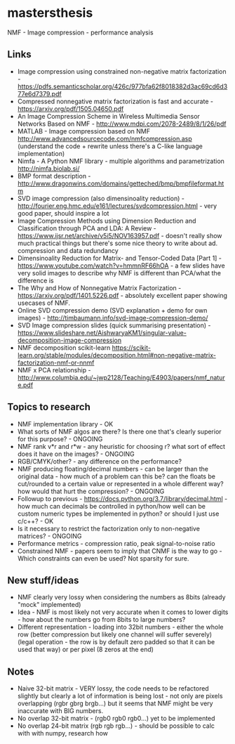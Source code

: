 # mastersthesis

NMF - Image compression - performance analysis

## Links
 * Image compression using constrained non-negative matrix factorization - https://pdfs.semanticscholar.org/426c/977bfa62f8018382d3ac69cd6d377e6d7379.pdf
 * Compressed nonnegative matrix factorization is fast and accurate - https://arxiv.org/pdf/1505.04650.pdf
 * An Image Compression Scheme in Wireless Multimedia Sensor Networks Based on NMF - http://www.mdpi.com/2078-2489/8/1/26/pdf
 * MATLAB - Image compression based on NMF http://www.advancedsourcecode.com/nmfcompression.asp (understand the code + rewrite unless there's a C-like language implementation)
 * Nimfa - A Python NMF library - multiple algorithms and parametrization http://nimfa.biolab.si/
 * BMP format description - http://www.dragonwins.com/domains/getteched/bmp/bmpfileformat.htm
 * SVD image compression (also dimensinoality reduction) - http://fourier.eng.hmc.edu/e161/lectures/svdcompression.html - very good paper, should inspire a lot
 * Image Compression Methods using Dimension Reduction and Classification through PCA and LDA: A Review - https://www.ijsr.net/archive/v5i5/NOV163957.pdf - doesn't really show much practical things but there's some nice theory to write about ad. compression and data redundancy
 * Dimensinoality Reduction for Matrix- and Tensor-Coded Data [Part 1] - https://www.youtube.com/watch?v=hmmnRF66hOA - a few slides have very solid images to describe why NMF is different than PCA/what the difference is
 * The Why and How of Nonnegative Matrix Factorization - https://arxiv.org/pdf/1401.5226.pdf - absolutely excellent paper showing usecases of NMF.
 * Online SVD compression demo (SVD explanation + demo for own images) - http://timbaumann.info/svd-image-compression-demo/
 * SVD Image compression slides (quick summarising presentation) - https://www.slideshare.net/AishwaryaKM1/singular-value-decomposition-image-compression
 * NMF decomposition scikit-learn https://scikit-learn.org/stable/modules/decomposition.html#non-negative-matrix-factorization-nmf-or-nnmf
 * NMF x PCA relationship - http://www.columbia.edu/~jwp2128/Teaching/E4903/papers/nmf_nature.pdf

## Topics to research
 * NMF implementation library - OK
 * What sorts of NMF algos are there? Is there one that's clearly superior for this purpose? - ONGOING
 * NMF rank v\*r and r\*w - any heuristic for choosing r? what sort of effect does it have on the images? - ONGOING
 * RGB/CMYK/other? - any difference on the performance?
 * NMF producing floating/decimal numbers - can be larger than the original data - how much of a problem can this be? can the floats be cut/rounded to a certain value or represented in a whole different way? how would that hurt the compression? - ONGOING
 * Followup to previous - https://docs.python.org/3.7/library/decimal.html - how much can decimals be controlled in python/how well can be custom numeric types be implemented in python? or should I just use c/c++? - OK
 * Is it necessary to restrict the factorization only to non-negative matrices? - ONGOING
 * Performance metrics - compression ratio, peak signal-to-noise ratio
 * Constrained NMF - papers seem to imply that CNMF is the way to go - Which constraints can even be used? Not sparsity for sure.

## New stuff/ideas
 * NMF clearly very lossy when considering the numbers as 8bits (already "mock" implemented)
 * Idea - NMF is most likely not very accurate when it comes to lower digits - how about the numbers go from 8bits to large numbers?
 * Different representation - loading into 32bit numbers - either the whole row (better compression but likely one channel will suffer severely) (legal operation - the row is by default zero padded so that it can be used that way) or per pixel (8 zeros at the end)

## Notes
 * Naive 32-bit matrix - VERY lossy, the code needs to be refactored slightly but clearly a lot of information is being lost - not only are pixels overlapping (rgbr gbrg brgb...) but it seems that NMF might be very inaccurate with BIG numbers.
 * No overlap 32-bit matrix - (rgb0 rgb0 rgb0...) yet to be implemented
 * No overlap 24-bit matrix (rgb rgb rgb...) - should be possible to calc with with numpy, research how
